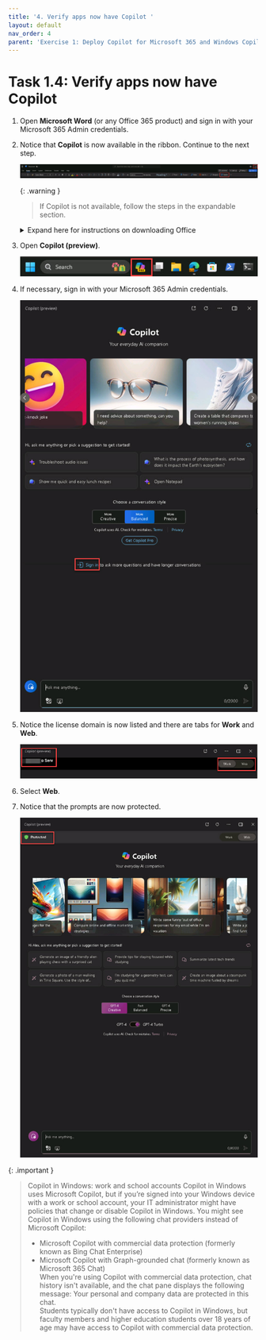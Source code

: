 ```yaml
---
title: '4. Verify apps now have Copilot '
layout: default
nav_order: 4
parent: 'Exercise 1: Deploy Copilot for Microsoft 365 and Windows Copilot'
---
```


# Task 1.4: Verify apps now have Copilot 

1. Open **Microsoft Word** (or any Office 365 product) and sign in with your Microsoft 365 Admin credentials.  

1. Notice that **Copilot** is now available in the ribbon. Continue to the next step.  

    ![b6.jpg](../media/b6.jpg) 

    {: .warning }
    > If Copilot is not available, follow the steps in the expandable section. 

   <details>
    <summary>Expand here for instructions on downloading Office</summary> 
       
    1. Open a new browser tab and go to **https://www.microsoft365.com/**.

    1. If necessary, sign in with your Microsoft 365 Admin credentials.

    1. On the Home page, select **Install and more**.

    ![b9.jpg](../media/b9.jpg)

    1. Select **Install Microsoft 365 apps**.

    1. Under **Office apps & devices**, select **Install Office** to initiate the download.

       1. Once the download is complete, run the **OfficeSetup** Application to install the apps.

       {: .note }
       > Wait several minutes for the installation to complete.

       ![11a.jpg](../media/11a.jpg)

       1. Select **Close**.

       ![12a.jpg](../media/12a.jpg)

       1. On the Desktop, go to **Settings** > **Apps** > **Installed apps**.

       1. Verify that the following apps are listed:

       - **Microsoft 365 (Office)**
       - **Microsoft 365 Apps for enterprise**

       1. Close the **Settings** window.

       1. On the Desktop, in the search box, search for and open the following to verify the Microsoft 365 apps installation:

       - **Microsoft Word**
       - **Microsoft Excel**
       - **Microsoft Outlook**
       - **Microsoft Powerpoint** 

     </details> 

1. Open **Copilot (preview)**. 

    ![b1.jpg](../media/b1.jpg) 

1. If necessary, sign in with your Microsoft 365 Admin credentials. 

    ![b2.jpg](../media/b2.jpg) 

1. Notice the license domain is now listed and there are tabs for **Work** and **Web**.  

    ![b7.jpg](../media/b7.jpg) 

1. Select **Web**. 

1. Notice that the prompts are now protected. 

    ![b8.jpg](../media/b8.jpg) 
 
{: .important }
> Copilot in Windows: work and school accounts 
> Copilot in Windows uses Microsoft Copilot, but if you’re signed into your Windows device with a work or school account, your IT administrator might have policies that change or disable Copilot in Windows. You might see Copilot in Windows using the following chat providers instead of Microsoft Copilot: 
> - Microsoft Copilot with commercial data protection (formerly known as Bing Chat Enterprise) 
> - Microsoft Copilot with Graph-grounded chat (formerly known as Microsoft 365 Chat)  
> When you're using Copilot with commercial data protection, chat history isn't available, and the chat pane displays the following message: Your personal and company data are protected in this chat.  
> Students typically don't have access to Copilot in Windows, but faculty members and higher education students over 18 years of age may have access to Copilot with commercial data protection.
